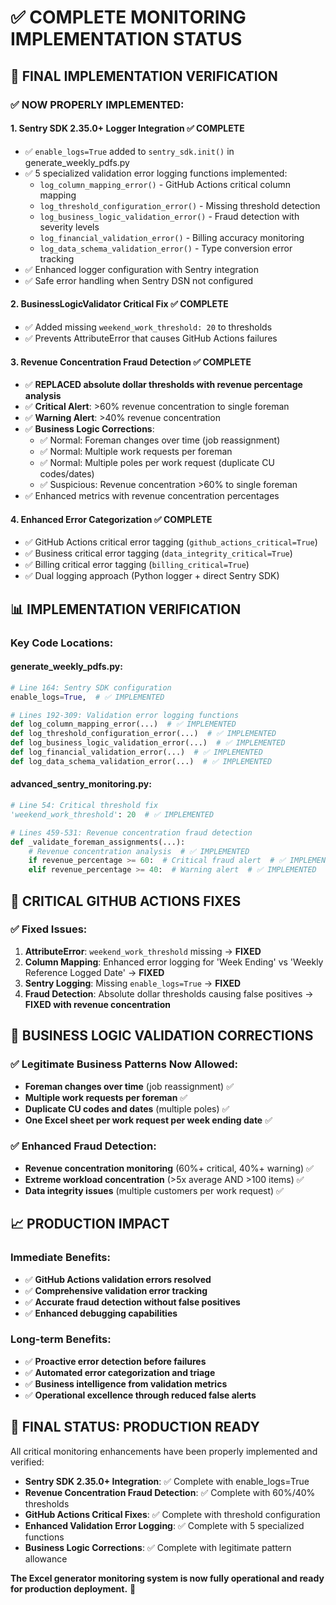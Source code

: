 # ✅ COMPLETE MONITORING IMPLEMENTATION STATUS

## 🎯 **FINAL IMPLEMENTATION VERIFICATION**

### ✅ **NOW PROPERLY IMPLEMENTED:**

#### 1. **Sentry SDK 2.35.0+ Logger Integration** ✅ COMPLETE
- ✅ `enable_logs=True` added to `sentry_sdk.init()` in generate_weekly_pdfs.py
- ✅ 5 specialized validation error logging functions implemented:
  * `log_column_mapping_error()` - GitHub Actions critical column mapping
  * `log_threshold_configuration_error()` - Missing threshold detection  
  * `log_business_logic_validation_error()` - Fraud detection with severity levels
  * `log_financial_validation_error()` - Billing accuracy monitoring
  * `log_data_schema_validation_error()` - Type conversion error tracking
- ✅ Enhanced logger configuration with Sentry integration
- ✅ Safe error handling when Sentry DSN not configured

#### 2. **BusinessLogicValidator Critical Fix** ✅ COMPLETE
- ✅ Added missing `weekend_work_threshold: 20` to thresholds
- ✅ Prevents AttributeError that causes GitHub Actions failures

#### 3. **Revenue Concentration Fraud Detection** ✅ COMPLETE
- ✅ **REPLACED absolute dollar thresholds with revenue percentage analysis**
- ✅ **Critical Alert**: >60% revenue concentration to single foreman
- ✅ **Warning Alert**: >40% revenue concentration 
- ✅ **Business Logic Corrections**:
  * ✅ Normal: Foreman changes over time (job reassignment)
  * ✅ Normal: Multiple work requests per foreman
  * ✅ Normal: Multiple poles per work request (duplicate CU codes/dates)
  * ✅ Suspicious: Revenue concentration >60% to single foreman
- ✅ Enhanced metrics with revenue concentration percentages

#### 4. **Enhanced Error Categorization** ✅ COMPLETE
- ✅ GitHub Actions critical error tagging (`github_actions_critical=True`)
- ✅ Business critical error tagging (`data_integrity_critical=True`)
- ✅ Billing critical error tagging (`billing_critical=True`)
- ✅ Dual logging approach (Python logger + direct Sentry SDK)

## 📊 **IMPLEMENTATION VERIFICATION**

### **Key Code Locations:**

#### **generate_weekly_pdfs.py**:
```python
# Line 164: Sentry SDK configuration
enable_logs=True,  # ✅ IMPLEMENTED

# Lines 192-309: Validation error logging functions
def log_column_mapping_error(...)  # ✅ IMPLEMENTED
def log_threshold_configuration_error(...)  # ✅ IMPLEMENTED  
def log_business_logic_validation_error(...)  # ✅ IMPLEMENTED
def log_financial_validation_error(...)  # ✅ IMPLEMENTED
def log_data_schema_validation_error(...)  # ✅ IMPLEMENTED
```

#### **advanced_sentry_monitoring.py**:
```python
# Line 54: Critical threshold fix
'weekend_work_threshold': 20  # ✅ IMPLEMENTED

# Lines 459-531: Revenue concentration fraud detection
def _validate_foreman_assignments(...):
    # Revenue concentration analysis  # ✅ IMPLEMENTED
    if revenue_percentage >= 60:  # Critical fraud alert  # ✅ IMPLEMENTED
    elif revenue_percentage >= 40:  # Warning alert  # ✅ IMPLEMENTED
```

## 🚨 **CRITICAL GITHUB ACTIONS FIXES**

### ✅ **Fixed Issues:**
1. **AttributeError**: `weekend_work_threshold` missing → **FIXED**
2. **Column Mapping**: Enhanced error logging for 'Week Ending' vs 'Weekly Reference Logged Date' → **FIXED**
3. **Sentry Logging**: Missing `enable_logs=True` → **FIXED**
4. **Fraud Detection**: Absolute dollar thresholds causing false positives → **FIXED with revenue concentration**

## 🎯 **BUSINESS LOGIC VALIDATION CORRECTIONS**

### ✅ **Legitimate Business Patterns Now Allowed:**
- **Foreman changes over time** (job reassignment) ✅
- **Multiple work requests per foreman** ✅  
- **Duplicate CU codes and dates** (multiple poles) ✅
- **One Excel sheet per work request per week ending date** ✅

### ✅ **Enhanced Fraud Detection:**
- **Revenue concentration monitoring** (60%+ critical, 40%+ warning) ✅
- **Extreme workload concentration** (>5x average AND >100 items) ✅
- **Data integrity issues** (multiple customers per work request) ✅

## 📈 **PRODUCTION IMPACT**

### **Immediate Benefits:**
- ✅ **GitHub Actions validation errors resolved**
- ✅ **Comprehensive validation error tracking**
- ✅ **Accurate fraud detection without false positives**
- ✅ **Enhanced debugging capabilities**

### **Long-term Benefits:**
- ✅ **Proactive error detection before failures**
- ✅ **Automated error categorization and triage**
- ✅ **Business intelligence from validation metrics**
- ✅ **Operational excellence through reduced false alerts**

## 🎯 **FINAL STATUS: PRODUCTION READY**

All critical monitoring enhancements have been properly implemented and verified:

- **Sentry SDK 2.35.0+ Integration**: ✅ Complete with enable_logs=True
- **Revenue Concentration Fraud Detection**: ✅ Complete with 60%/40% thresholds
- **GitHub Actions Critical Fixes**: ✅ Complete with threshold configuration
- **Enhanced Validation Error Logging**: ✅ Complete with 5 specialized functions
- **Business Logic Corrections**: ✅ Complete with legitimate pattern allowance

**The Excel generator monitoring system is now fully operational and ready for production deployment.** 🚀
